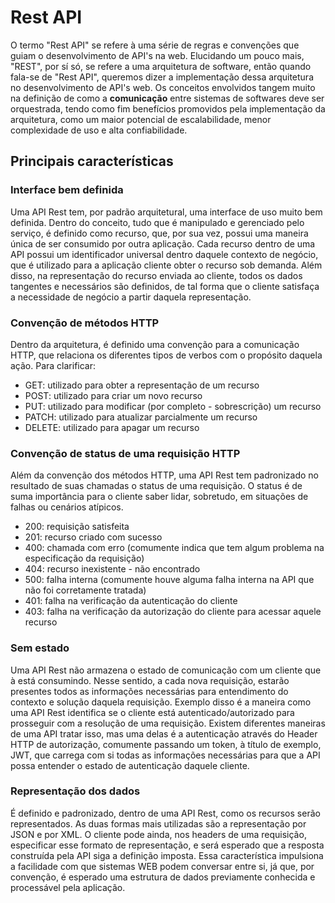 # Rest API

O termo "Rest API" se refere à uma série de regras e convenções que guiam o desenvolvimento de API's na web. Elucidando um pouco mais, "REST", por sí só, se refere a uma arquitetura de software, então quando fala-se de "Rest API", queremos dizer a implementação dessa arquitetura no desenvolvimento de API's web. Os conceitos envolvidos tangem muito na definição de como a __comunicação__ entre sistemas de softwares deve ser orquestrada, tendo como fim benefícios promovidos pela implementação da arquitetura, como um maior potencial de escalabilidade, menor complexidade de uso e alta confiabilidade.

## Principais características

### Interface bem definida

Uma API Rest tem, por padrão arquitetural, uma interface de uso muito bem definida. Dentro do conceito, tudo que é manipulado e gerenciado pelo serviço, é definido como recurso, que, por sua vez, possui uma maneira única de ser consumido por outra aplicação. Cada recurso dentro de uma API possui um identificador universal dentro daquele contexto de negócio, que é utilizado para a aplicação cliente obter o recurso sob demanda. Além disso, na representação do recurso enviada ao cliente, todos os dados tangentes e necessários são definidos, de tal forma que o cliente satisfaça a necessidade de negócio a partir daquela representação.

### Convenção de métodos HTTP

Dentro da arquitetura, é definido uma convenção para a comunicação HTTP, que relaciona os diferentes tipos de verbos com o propósito daquela ação. Para clarificar:
- GET: utilizado para obter a representação de um recurso
- POST: utilizado para criar um novo recurso
- PUT: utilizado para modificar (por completo - sobrescrição) um recurso
- PATCH: utilizado para atualizar parcialmente um recurso
- DELETE: utilizado para apagar um recurso

### Convenção de status de uma requisição HTTP

Além da convenção dos métodos HTTP, uma API Rest tem padronizado no resultado de suas chamadas o status de uma requisição. O status é de suma importância para o cliente saber lidar, sobretudo, em situações de falhas ou cenários atípicos.
- 200: requisição satisfeita
- 201: recurso criado com sucesso
- 400: chamada com erro (comumente indica que tem algum problema na especificação da requisição)
- 404: recurso inexistente - não encontrado
- 500: falha interna (comumente houve alguma falha interna na API que não foi corretamente tratada)
- 401: falha na verificação da autenticação do cliente
- 403: falha na verificação da autorização do cliente para acessar aquele recurso

### Sem estado

Uma API Rest não armazena o estado de comunicação com um cliente que à está consumindo. Nesse sentido, a cada nova requisição, estarão presentes todos as informações necessárias para entendimento do contexto e solução daquela requisição. Exemplo disso é a maneira como uma API Rest identifica se o cliente está autenticado/autorizado para prosseguir com a resolução de uma requisição. Existem diferentes maneiras de uma API tratar isso, mas uma delas é a autenticação através do Header HTTP de autorização, comumente passando um token, à título de exemplo, JWT, que carrega com si todas as informações necessárias para que a API possa entender o estado de autenticação daquele cliente.

### Representação dos dados

É definido e padronizado, dentro de uma API Rest, como os recursos serão representados. As duas formas mais utilizadas são a representação por JSON e por XML. O cliente pode ainda, nos headers de uma requisição, especificar esse formato de representação, e será esperado que a resposta construída pela API siga a definição imposta. Essa característica impulsiona a facilidade com que sistemas WEB podem conversar entre si, já que, por convenção, é esperado uma estrutura de dados previamente conhecida e processável pela aplicação.
